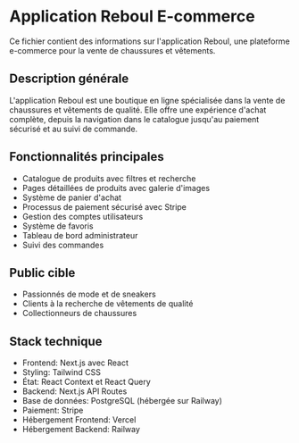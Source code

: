 # Application Reboul E-commerce

Ce fichier contient des informations sur l'application Reboul, une plateforme e-commerce pour la vente de chaussures et vêtements.

## Description générale
L'application Reboul est une boutique en ligne spécialisée dans la vente de chaussures et vêtements de qualité. Elle offre une expérience d'achat complète, depuis la navigation dans le catalogue jusqu'au paiement sécurisé et au suivi de commande.

## Fonctionnalités principales
- Catalogue de produits avec filtres et recherche
- Pages détaillées de produits avec galerie d'images
- Système de panier d'achat
- Processus de paiement sécurisé avec Stripe
- Gestion des comptes utilisateurs
- Système de favoris
- Tableau de bord administrateur
- Suivi des commandes

## Public cible
- Passionnés de mode et de sneakers
- Clients à la recherche de vêtements de qualité
- Collectionneurs de chaussures

## Stack technique
- Frontend: Next.js avec React
- Styling: Tailwind CSS
- État: React Context et React Query
- Backend: Next.js API Routes
- Base de données: PostgreSQL (hébergée sur Railway)
- Paiement: Stripe
- Hébergement Frontend: Vercel
- Hébergement Backend: Railway 